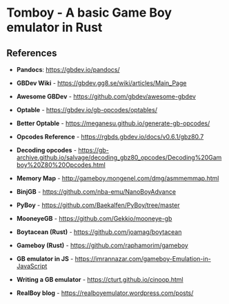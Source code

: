 # Tomboy - A basic Game Boy emulator in Rust

## References
- **Pandocs**: https://gbdev.io/pandocs/
- **GBDev Wiki** - https://gbdev.gg8.se/wiki/articles/Main_Page
- **Awesome GBDev** - https://github.com/gbdev/awesome-gbdev


- **Optable** - https://gbdev.io/gb-opcodes/optables/
- **Better Optable** - https://meganesu.github.io/generate-gb-opcodes/
- **Opcodes Reference** - https://rgbds.gbdev.io/docs/v0.6.1/gbz80.7
- **Decoding opcodes** - https://gb-archive.github.io/salvage/decoding_gbz80_opcodes/Decoding%20Gamboy%20Z80%20Opcodes.html
- **Memory Map** - http://gameboy.mongenel.com/dmg/asmmemmap.html


- **BinjGB** - https://github.com/nba-emu/NanoBoyAdvance
- **PyBoy** - https://github.com/Baekalfen/PyBoy/tree/master
- **MooneyeGB** - https://github.com/Gekkio/mooneye-gb
- **Boytacean (Rust)** - https://github.com/joamag/boytacean
- **Gameboy (Rust)** - https://github.com/raphamorim/gameboy

- **GB emulator in JS** - https://imrannazar.com/gameboy-Emulation-in-JavaScript
- **Writing a GB emulator** - https://cturt.github.io/cinoop.html
- **RealBoy blog** - https://realboyemulator.wordpress.com/posts/

